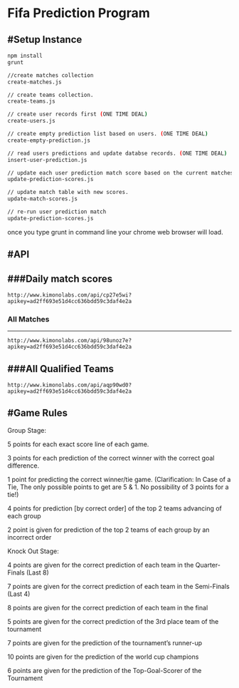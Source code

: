 Fifa Prediction Program
===============

#Setup Instance
---------------------
```sh
npm install
grunt

//create matches collection
create-matches.js

// create teams collection.
create-teams.js

// create user records first (ONE TIME DEAL)
create-users.js

// create empty prediction list based on users. (ONE TIME DEAL)
create-empty-prediction.js

// read users predictions and update databse records. (ONE TIME DEAL)
insert-user-prediction.js

// update each user prediction match score based on the current matches.
update-prediction-scores.js

// update match table with new scores.
update-match-scores.js

// re-run user prediction match
update-prediction-scores.js


```
once you type grunt in command line your chrome web browser will load.


#API
------------------

###Daily match scores
---------------------------
```url
http://www.kimonolabs.com/api/cp27e5wi?apikey=ad2ff693e51d4cc636bdd59c3daf4e2a
```

### All Matches
-----------------
```url
http://www.kimonolabs.com/api/98unoz7e?apikey=ad2ff693e51d4cc636bdd59c3daf4e2a
```

###All Qualified Teams
---------------------------
```url
http://www.kimonolabs.com/api/aqp90wd0?apikey=ad2ff693e51d4cc636bdd59c3daf4e2a
```

#Game Rules
-----------------

Group Stage:

5 points for each exact score line of each game.

3 points for each prediction of the correct winner with the correct goal difference.

1 point for predicting the correct winner/tie game. (Clarification: In Case of a Tie, The only possible points to get are 5 & 1. No possibility of 3 points for a tie!)

4 points for prediction [by correct order] of the top 2 teams advancing of each group

2 point is given for prediction of the top 2 teams of each group by an incorrect order

Knock Out Stage:

4 points are given for the correct prediction of each team in the Quarter-Finals (Last 8)

7 points are given for the correct prediction of each team in the Semi-Finals (Last 4)

8 points are given for the correct prediction of each team in the final

5 points are given for the correct prediction of the 3rd place team of the tournament

7 points are given for the prediction of the tournament’s runner-up

10 points are given for the prediction of the world cup champions

6 points are given for the prediction of the Top-Goal-Scorer of the Tournament
